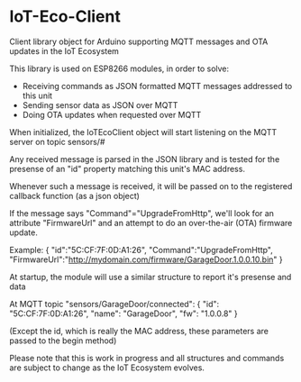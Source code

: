 # IoT-Eco-Client

Client library object for Arduino supporting MQTT messages and OTA updates in the IoT Ecosystem

This library is used on ESP8266 modules, in order to solve:
* Receiving commands as JSON formatted MQTT messages addressed to this unit
* Sending sensor data as JSON over MQTT
* Doing OTA updates when requested over MQTT

When initialized, the IoTEcoClient object will start listening on the MQTT server
on topic sensors/#

Any received message is parsed in the JSON library and is tested for the presense of
an "id" property matching this unit's MAC address.

Whenever such a message is received, it will be passed on to the registered callback function
(as a json object)

If the message says "Command"="UpgradeFromHttp", we'll look for an attribute "FirmwareUrl" and
an attempt to do an over-the-air (OTA) firmware update.

Example:
{
	"id":"5C:CF:7F:0D:A1:26",
	"Command":"UpgradeFromHttp",
	"FirmwareUrl":"http://mydomain.com/firmware/GarageDoor.1.0.0.10.bin"
}

At startup, the module will use a similar structure to report it's presense and data

At MQTT topic "sensors/GarageDoor/connected":
{ 
	"id": "5C:CF:7F:0D:A1:26", 
	"name": "GarageDoor", 
	"fw": "1.0.0.8" 
}

(Except the id, which is really the MAC address, these parameters are passed to the begin method)

Please note that this is work in progress and all structures and commands are subject to change as 
the IoT Ecosystem evolves. 
